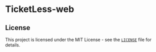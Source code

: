 # TicketLess-web

## License
This project is licensed under the MIT License - see the [`LICENSE`](LICENSE) file for details.